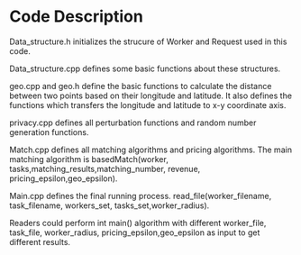 # Code Description

Data_structure.h initializes the strucure of Worker and Request used in this code.

Data_structure.cpp defines some basic functions about these structures.

geo.cpp and geo.h define the basic functions to calculate the distance between two points based on their longitude and latitude. It also defines the functions which transfers the longitude and latitude to x-y coordinate axis. 

privacy.cpp defines all perturbation functions and random number generation functions.

Match.cpp defines all matching algorithms and pricing algorithms. The main matching algorithm is basedMatch(worker, tasks,matching_results,matching_number, revenue, pricing_epsilon,geo_epsilon).

Main.cpp defines the final running process. read_file(worker_filename, task_filename, workers_set, tasks_set,worker_radius).

Readers could perform int main() algorithm with different worker_file, task_file, worker_radius, pricing_epsilon,geo_epsilon as input to get different results.

